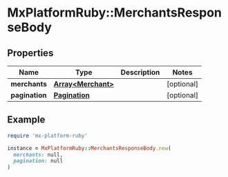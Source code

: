# MxPlatformRuby::MerchantsResponseBody

## Properties

| Name | Type | Description | Notes |
| ---- | ---- | ----------- | ----- |
| **merchants** | [**Array&lt;Merchant&gt;**](Merchant.md) |  | [optional] |
| **pagination** | [**Pagination**](Pagination.md) |  | [optional] |

## Example

```ruby
require 'mx-platform-ruby'

instance = MxPlatformRuby::MerchantsResponseBody.new(
  merchants: null,
  pagination: null
)
```

